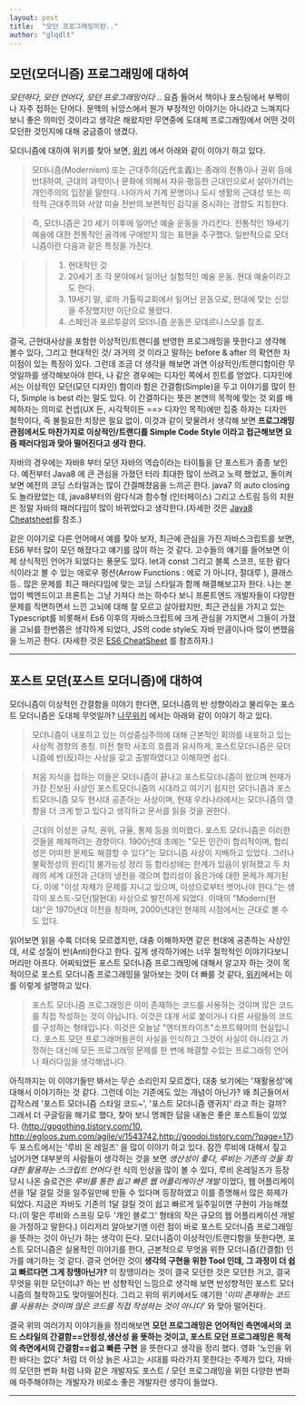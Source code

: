 ```yaml
---
layout: post
title:  "모던 프로그래밍이란.."
author: "glqdlt"
---
```


## 모던(모더니즘) 프로그래밍에 대하여

*모던하다*, *모던 언어다*, *모던 프로그래밍이다* .. 요즘 들어서 책이나 포스팅에서 부쩍이나 자주 접하는 단어다. 문맥의 뉘앙스에서 뭔가 부정적인 이야기는 아니라고 느껴지다 보니 좋은 의미인 것이라고 생각은 해왔지만 무연중에 도대체 프로그래밍에서 어떤 것이 모던한 것인지에 대해 궁금증이 생겼다.

모더니즘에 대하여 위키를 찾아 보면, [위키](https://ko.wikipedia.org/wiki/%EB%AA%A8%EB%8D%94%EB%8B%88%EC%A6%98) 에서 아래와 같이 이야기 하고 있다.

>모더니즘(Modernism) 또는 근대주의(近代主義)는 종래의 전통이나 권위 등에 반대하여, 근대의 과학이나 문화에 의해서 자유·평등한 근대인으로서 살아가려는 개인주의의 입장을 말한다. 나아가서 기계 문명이나 도시 생활의 근대성 또는 미학적 근대주의와 서양 미술 전반의 보편적인 감각을 중시하는 경향도 지칭한다.

>즉, 모더니즘은 20 세기 이후에 일어난 예술 운동을 가리킨다. 전통적인 19세기 예술에 대한 전통적인 골격에 구애받지 않는 표현을 추구했다. 일반적으로 모더니즘이란 다음과 같은 특징을 가진다.

>> 1. 현대적인 것
>> 2. 20세기 초 각 분야에서 일어난 실험적인 예술 운동. 현대 예술이라고도 한다.
>> 3. 19세기 말, 로마 가톨릭교회에서 일어난 운동으로, 현대에 맞는 신앙을 주장했지만 이단으로 몰렸다.
>> 4. 스페인과 포르투갈의 모더니즘 운동은 모데르니스모를 참조.

결국, 근현대사상을 포함한 이상적인/트랜디를 반영한 프로그래밍을 뜻한다고 생각해 볼수 있다, 그리고 현대적인 것/ 과거의 것 이라고 말하는 before & after 의 확연한 차이점이 있는 특징이 있다. 그런데 조금 더 생각을 해보면 과연 이상적인/트랜디함이란 무엇일까를 생각해보아야 한다, 나 같은 경우에는 디자인 쪽에서 힌트를 얻었다. 디자인에서는 이상적인 모던(모던 디자인) 함이라 함은 간결함(Simple)을 두고 이야기를 많이 한다, Simple is best 라는 말도 있다. 이 간결하다는 뜻은 본연의 목적에 맞는 것 외를 배제하자는 의미로 컨셉(UX 든, 시각적이든 ==> 디자인 목적)에만 집중 하자는 디자인 철학이다, 즉 불필요한 치장은 필요 없이. 이것과 같이 맞물려서 생각해 보면 **프로그래밍 관점에서도 마찬가지로 이상적인/트랜디를 Simple Code Style 이라고 접근해보면 요즘 패러다임과 맞아 떨어진다고 생각 한다.** 

자바의 경우에는 자바8 부터 모던 자바의 역습이라는 타이틀을 단 포스트가 종종 보인다. 예전부터 Java8 에 큰 관심을 가졌던 터라 최대한 많이 쓰려고 노력 했었고, 돌이켜 보면 예전의 코딩 스타일과는 많이 간결해졌음을 느끼곤 한다. java7 의 auto closing 도 놀라왔었는 데, java8부터의 람다식과 함수형 (인터페이스) 그리고 스트림 등의 지원은 정말 자바의 패러다임이 많이 바뀌었다고 생각한다.(자세한 것은 [Java8 Cheatsheet](https://github.com/BafS/Java8-CheatSheet)를 참조.) 

같은 이야기로 다른 언어에서 예를 찾아 보자, 최근에 관심을 가진 자바스크립트를 보면, ES6 부터 많이 모던 해졌다고 얘기를 많이 하는 것 같다. 고수들의 얘기를 들어보면 이제 상식적인 언어가 되었다는 풍문도 있다. let과 const 그리고 블록 스코프, 또한 람다식이라고 볼 수 있는 애로우 펑션(Arrow Functions : 에로 가 아니다, 절대루 ), 클래스 등.. 많은 문제를 최근 패러다임에 맞는 코딩 스타일과 함께 해결해보고자 한다. 나는 본업이 벡엔드이고 프론트는 그냥 가져다 쓰는 하수다 보니 프론트엔드 개발자들이 다양한 문제를 직면하면서 느낀 고뇌에 대해 잘 모르고 살아왔지만, 최근 관심을 가지고 있는 Typescript를 비롯해서 Es6 이후의 자바스크립트에 크게 관심을 가지면서 그들이 가졌을 고뇌를 한번쯤은 생각하게 되었다, JS의 code style도 자바 만큼이나마 많이 변했음을 느끼곤 한다. (자세한 것은 [ES6 CheatSheet](https://github.com/DrkSephy/es6-cheatsheet#arrow-functions) 를 참조하자.) 

-----

## 포스트 모던(포스트 모더니즘)에 대하여

모더니즘이 이상적인 간결함을 이야기 한다면, 모더니즘의 반 성향이라고 불리우는 포스트 모더니즘은 도대체 무엇일까? [나무위키](https://namu.wiki/w/%ED%8F%AC%EC%8A%A4%ED%8A%B8%EB%AA%A8%EB%8D%94%EB%8B%88%EC%A6%98) 에서는 아래와 같이 이야기 하고 있다.

> 모더니즘이 내포하고 있는 이성중심주의에 대해 근본적인 회의를 내포하고 있는 사상적 경향의 총칭. 
이전 철학 사조의 흐름과 유사하게, 포스트모더니즘은 모더니즘에 반(反)하는 사상을 갖고 출발하였다고 이해하면 쉽다.

> 처음 지식을 접하는 이들은 모더니즘이 끝나고 포스트모더니즘이 왔으며 현재가 가장 진보된 사상인 포스트모더니즘의 시대라고 여기기 쉽지만 모더니즘과 포스트모더니즘 모두 현시대 공존하는 사상이며, 현재 우리나라에서는 모더니즘의 영향을 더 크게 받고 있다고 생각하고 문서를 읽을 것을 권한다. 

> 근대의 이성은 규칙, 권위, 규율, 통제 등을 의미했다. 포스트 모더니즘은 이러한 것들을 해체하려는 경향이다. 1900년대 초에는 "모든 인간이 합리적이며, 합리성은 어떠한 문제도 해결할 수 있다"는 모더니즘 사상이 지배하고 있었다. 그러나 불확정성의 원리[1] 불가능성 정리 등 합리성에는 한계가 있음이 밝혀졌고 두 차례의 세계 대전과 근대의 냉전을 겪으며 합리성이 옳은가에 대한 문제가 제기된다. 이에 "이성 자체가 문제를 지니고 있으며, 이성으로부터 벗어나야 한다."는 생각이 포스트-모던(탈현대) 사상으로 발전하게 되었다. 이때의 "Modern(현대)"은 1970년대 이전을 칭하며, 2000년대인 현재의 시점에서는 근대로 볼 수도 있다.

읽어보면 읽을 수록 더더욱 모르겠지만, 대충 이해하자면 같은 현대에 공존하는 사상인데, 서로 성질이 반(Anti)한다고 한다. 깊게 생각하기에는 너무 철학적인 이야기다보니 머리만 아프다. 어찌되었든 포스트 모더니즘 프로그래밍에 대해서 알고자 하는 것이 목적이므로 포스트 모더니즘 프로그래밍을 알아보는 것이 더 빠를 것 같다, [위키](http://wiki.c2.com/?PostModernProgramming)에서는 이를 이렇게 설명하고 있다.

> 포스트 모더니즘 프로그래밍은 이미 존재하는 코드를 사용하는 것이며 많은 코드를 직접 작성하는 것이 아닙니다. 이것은 대개 서로 붙이거나 다른 사람들의 코드를 구성하는 형태입니다. 이것은 오늘날 "엔터프라이즈"소프트웨어의 현실입니다. 포스트 모던 프로그래머들은이 사실을 인식하고 그것이 사실이 아니라고 가정하는 대신에 모든 프로그래밍 문제를 한 번에 해결할 수있는 프로그래밍 언어 나 패러다임을 생각해냅니다. 

아직까지는 이 이야기들만 봐서는 무슨 소리인지 모르겠다, 대충 보기에는 '재활용성'에 대해서 이야기하는 것 같다. 그런데 이는 기존에도 있는 개념이 아닌가? 왜 최근들어서 갑작스레 '포스트 모더니즘 스타일 코드~', '포스트 모더니즘 랭귀지' 라고 하는 걸까? 그래서 더 구글링을 해기로 했다, 찾아 보니 명쾌한 답을 내놓은 좋은 포스트들이 있었다. (<http://gogothing.tistory.com/10>, <http://egloos.zum.com/agile/v/1543742>,<http://goodoi.tistory.com/?page=17>) 
두 포스트에서는 '루비 온 레일즈' 을 많이 이야기 하고 있다. 잠깐 루비에 대해서 짚고 넘어가면 대부분의 사람들이 생각하는 것을 보면 *생산성이 좋다, 루비는 기존의 것을 최대한 활용하는 스크립트 언어다* 란 식의 인상을 많이 볼 수 있다, 루비 온레일즈가 등장 당시 나온 슬로건은 *루비를 통한 쉽고 빠른 웹 어플리케이션 개발* 이었다, 웹 어플리케이션을 1달 걸릴 것을 일주일만에 만들 수 있다며 등장하였고 이를 증명해서 많은 화제가 되었다. 지금은 자바도 기존의 1달 걸릴 것이 쉽고 빠르게 일주일이면 구현이 가능해졌다.(이 말은 루비와 스프링 모두 '개인 블로그' 형태의 작은 규모의 웹 어플리케이션 개발을 가정하고 말한다.) 이리저리 알아보기엔 이런 점이 바로 포스트 모더니즘 프로그래밍을 뜻하는 것이 아닌가 하는 생각이 든다. 모더니즘이 이상적인/트랜디함을 뜻한다면, 포스트 모더니즘은 실용적인 이야기를 한다, 근본적으로 무엇을 위한 모더니즘(간결함) 인가를 얘기하는 것 같다. 결국 언어란 것이 **생각의 구현을 위한 Tool 인데, 그 과정이 더 쉽고 빠르다면 그게 장땡아닌가?** 이 장땡이라는 것이 결국 모던한 것은 모던한 거고, 결국 무엇을 위한 모던이냐? 하는 반 성향적인 느낌으로 생각해 보면 반성향적인 포스트 모더니즘의 철학하고도 맞아떨어진다. 그리고 위의 위키에서도 얘기한 *'이미 존재하는 코드를 사용하는 것이며 많은 코드를 직접 작성하는 것이 아니다'* 와 맞아 떨어진다. 

결국 위의 여러가지 이야기들을 정리해보면 **모던 프로그래밍은 언어적인 측면에서의 코드 스타일의 간결함==안정성,생산성 을 뜻하는 것이고, 포스트 모던 프로그래밍은 목적의 측면에서의 간결함==쉽고 빠른 구현** 을 뜻한다고 생각을 정리 했다. 영화 '노인을 위한 바다는 없다' 처럼 더 이상 늙은 사고는 시대를 따라가지 못한다는 주제가 있다, 자바의 모던한 변화 처럼 나와 같은 개발자도 포스트 / 모던 프로그래밍을 위한 다양한 변화에 마주해야하는 개발자가 비로소 좋은 개발자란 생각이 들었다. 

<hr/>